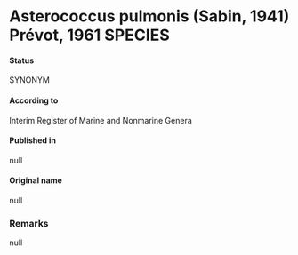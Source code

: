 Asterococcus pulmonis (Sabin, 1941) Prévot, 1961 SPECIES
=======

#### Status
SYNONYM

#### According to
Interim Register of Marine and Nonmarine Genera

#### Published in
null

#### Original name
null

### Remarks
null